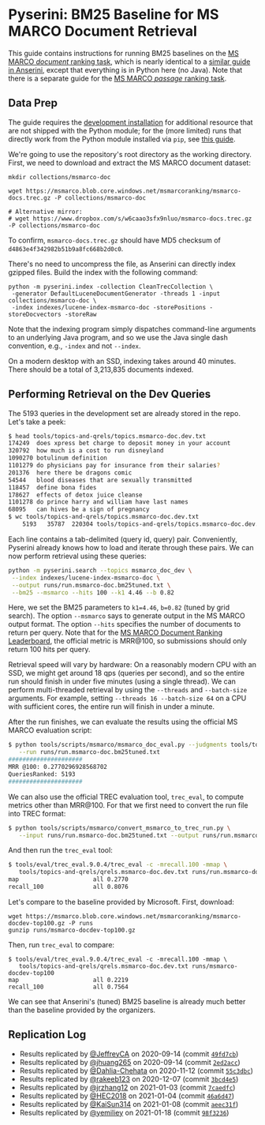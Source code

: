 # Pyserini: BM25 Baseline for MS MARCO Document Retrieval

This guide contains instructions for running BM25 baselines on the [MS MARCO *document* ranking task](https://microsoft.github.io/msmarco/), which is nearly identical to a [similar guide in Anserini](https://github.com/castorini/anserini/blob/master/docs/experiments-msmarco-doc.md), except that everything is in Python here (no Java).
Note that there is a separate guide for the [MS MARCO *passage* ranking task](experiments-msmarco-passage.md).

## Data Prep

The guide requires the [development installation](https://github.com/castorini/pyserini/#development-installation) for additional resource that are not shipped with the Python module; for the (more limited) runs that directly work from the Python module installed via `pip`, see [this guide](https://github.com/castorini/pyserini/blob/master/docs/pypi-replication.md).

We're going to use the repository's root directory as the working directory.
First, we need to download and extract the MS MARCO document dataset:

```
mkdir collections/msmarco-doc

wget https://msmarco.blob.core.windows.net/msmarcoranking/msmarco-docs.trec.gz -P collections/msmarco-doc

# Alternative mirror:
# wget https://www.dropbox.com/s/w6caao3sfx9nluo/msmarco-docs.trec.gz -P collections/msmarco-doc
```

To confirm, `msmarco-docs.trec.gz` should have MD5 checksum of `d4863e4f342982b51b9a8fc668b2d0c0`.

There's no need to uncompress the file, as Anserini can directly index gzipped files.
Build the index with the following command:

```
python -m pyserini.index -collection CleanTrecCollection \
 -generator DefaultLuceneDocumentGenerator -threads 1 -input collections/msmarco-doc \
 -index indexes/lucene-index-msmarco-doc -storePositions -storeDocvectors -storeRaw
```

Note that the indexing program simply dispatches command-line arguments to an underlying Java program, and so we use the Java single dash convention, e.g., `-index` and not `--index`.

On a modern desktop with an SSD, indexing takes around 40 minutes.
There should be a total of 3,213,835 documents indexed.

## Performing Retrieval on the Dev Queries

The 5193 queries in the development set are already stored in the repo.
Let's take a peek:

```bash
$ head tools/topics-and-qrels/topics.msmarco-doc.dev.txt
174249	does xpress bet charge to deposit money in your account
320792	how much is a cost to run disneyland
1090270	botulinum definition
1101279	do physicians pay for insurance from their salaries?
201376	here there be dragons comic
54544	blood diseases that are sexually transmitted
118457	define bona fides
178627	effects of detox juice cleanse
1101278	do prince harry and william have last names
68095	can hives be a sign of pregnancy
$ wc tools/topics-and-qrels/topics.msmarco-doc.dev.txt
    5193   35787  220304 tools/topics-and-qrels/topics.msmarco-doc.dev.txt
```

Each line contains a tab-delimited (query id, query) pair.
Conveniently, Pyserini already knows how to load and iterate through these pairs.
We can now perform retrieval using these queries:

```bash
python -m pyserini.search --topics msmarco_doc_dev \
 --index indexes/lucene-index-msmarco-doc \
 --output runs/run.msmarco-doc.bm25tuned.txt \
 --bm25 --msmarco --hits 100 --k1 4.46 --b 0.82
```

Here, we set the BM25 parameters to `k1=4.46`, `b=0.82` (tuned by grid search).
The option `--msmarco` says to generate output in the MS MARCO output format.
The option `--hits` specifies the number of documents to return per query.
Note that for the [MS MARCO Document Ranking Leaderboard](https://microsoft.github.io/MSMARCO-Document-Ranking-Submissions/leaderboard/), the official metric is MRR@100, so submissions should only return 100 hits per query. 

Retrieval speed will vary by hardware:
On a reasonably modern CPU with an SSD, we might get around 18 qps (queries per second), and so the entire run should finish in under five minutes (using a single thread).
We can perform multi-threaded retrieval by using the `--threads` and `--batch-size` arguments.
For example, setting `--threads 16 --batch-size 64` on a CPU with sufficient cores, the entire run will finish in under a minute.

After the run finishes, we can evaluate the results using the official MS MARCO evaluation script:

```bash
$ python tools/scripts/msmarco/msmarco_doc_eval.py --judgments tools/topics-and-qrels/qrels.msmarco-doc.dev.txt \
   --run runs/run.msmarco-doc.bm25tuned.txt
#####################
MRR @100: 0.2770296928568702
QueriesRanked: 5193
#####################
```

We can also use the official TREC evaluation tool, `trec_eval`, to compute metrics other than MRR@100.
For that we first need to convert the run file into TREC format:

```bash
$ python tools/scripts/msmarco/convert_msmarco_to_trec_run.py \
   --input runs/run.msmarco-doc.bm25tuned.txt --output runs/run.msmarco-doc.bm25tuned.trec
```

And then run the `trec_eval` tool:

```bash
$ tools/eval/trec_eval.9.0.4/trec_eval -c -mrecall.100 -mmap \
   tools/topics-and-qrels/qrels.msmarco-doc.dev.txt runs/run.msmarco-doc.bm25tuned.trec
map                   	all	0.2770
recall_100            	all	0.8076
```

Let's compare to the baseline provided by Microsoft.
First, download:

```
wget https://msmarco.blob.core.windows.net/msmarcoranking/msmarco-docdev-top100.gz -P runs
gunzip runs/msmarco-docdev-top100.gz
```

Then, run `trec_eval` to compare:

```
$ tools/eval/trec_eval.9.0.4/trec_eval -c -mrecall.100 -mmap \
   tools/topics-and-qrels/qrels.msmarco-doc.dev.txt runs/msmarco-docdev-top100
map                   	all	0.2219
recall_100            	all	0.7564
```

We can see that Anserini's (tuned) BM25 baseline is already much better than the baseline provided by the organizers.

## Replication Log

+ Results replicated by [@JeffreyCA](https://github.com/JeffreyCA) on 2020-09-14 (commit [`49fd7cb`](https://github.com/castorini/pyserini/commit/49fd7cb8fd802493dc34f5cb33767d2e72e19f13))
+ Results replicated by [@jhuang265](https://github.com/jhuang265) on 2020-09-14 (commit [`2ed2acc`](https://github.com/castorini/pyserini/commit/2ed2acc62e445e3e887c6cf853ccc0b0b3b57534))
+ Results replicated by [@Dahlia-Chehata](https://github.com/Dahlia-Chehata) on 2020-11-12 (commit [`55c3dbc`](https://github.com/castorini/pyserini/commit/55c3dbc607d72b5318bff14ee4f89dc73e019386))
+ Results replicated by [@rakeeb123](https://github.com/rakeeb123) on 2020-12-07 (commit [`3bcd4e5`](https://github.com/castorini/pyserini/commit/3bcd4e52beb327d55ae6d3c8f6bc94351a6d1449))
+ Results replicated by [@jrzhang12](https://github.com/jrzhang12) on 2021-01-03 (commit [`7caedfc`](https://github.com/castorini/pyserini/commit/7caedfc150f916de302297406c45dead27b475ba))
+ Results replicated by [@HEC2018](https://github.com/HEC2018) on 2021-01-04 (commit [`46a6d47`](https://github.com/castorini/pyserini/commit/46a6d472267a559152495d004c2a12f8e95e53f0))
+ Results replicated by [@KaiSun314](https://github.com/KaiSun314) on 2021-01-08 (commit [`aeec31f`](https://github.com/castorini/pyserini/commit/aeec31fbe17d39ecf3081597b4832f5af57ea549))
+ Results replicated by [@yemiliey](https://github.com/yemiliey) on 2021-01-18 (commit [`98f3236`](https://github.com/castorini/pyserini/commit/98f323659c8a0a5d8ef26bb3f6768458a34e3eb9))
